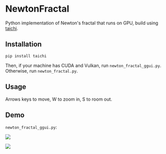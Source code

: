 # NewtonFractal

Python implementation of Newton's fractal that runs on GPU, build using [taichi](https://github.com/taichi-dev/taichi). 

## Installation

```
pip install taichi
```

Then, if your machine has CUDA and Vulkan, run `newton_fractal_ggui.py`. Otherwise, run `newton_fractal.py`.

## Usage

Arrows keys to move, W to zoom in, S to room out.

## Demo

`newton_fractal_ggui.py`:

![](zoom.gif)

![](root.gif)